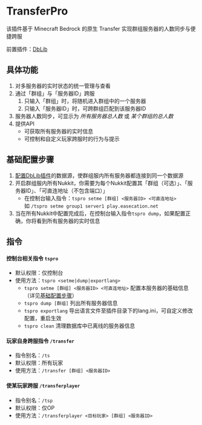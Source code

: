 # TransferPro

该插件基于 Minecraft Bedrock 的原生 Transfer 实现群组服务器的人数同步与便捷跨服

前置插件：[DbLib](https://cloudburstmc.org/resources/dblib.12/)

## 具体功能

1. 对多服务器的实时状态的统一管理与查看
2. 通过「群组」与「服务器ID」跨服
    1. 只输入「群组」时，将随机进入群组中的一个服务器
    2. 只输入「服务器ID」时，可跨群组匹配到该服务器ID
3. 服务器人数同步，可显示为 _所有服务器总人数_ 或 _某个群组的总人数_
4. 提供API
    - 可获取所有服务器的实时信息
    - 可控制和自定义玩家跨服时的行为与提示

## 基础配置步骤

1. [配置DbLib插件](https://github.com/fromgate/DbLib#configuration)的数据源，使群组服内所有服务器都连接到同一个数据源
2. 开启群组服内所有Nukkit，你需要为每个Nukkit配置其「群组（可选）」、「服务器ID」、「可直连地址（不包含端口）」
    - 在控制台输入指令：`tspro setme [群组] <服务器ID> <可直连地址>`  
    如 `/tspro setme group1 server1 play.easecation.net`
3. 当在所有Nukkit中配置完成后，在控制台输入指令`tspro dump`，如果配置正确，你将看到所有服务器的实时信息

## 指令

#### 控制台相关指令 `tspro`

- 默认权限：仅控制台
- 使用方法：`tspro <setme|dump|exportlang>`
  - `tspro setme [群组] <服务器ID> <可直连地址>` 配置本服务器的基础信息（详见[基础配置步骤](#基础配置步骤)）
  - `tspro dump [群组]` 列出所有服务器信息
  - `tspro exportlang` 导出语言文件至插件目录下的lang.ini，可自定义修改配置，重启生效
  - `tspro clean` 清理数据库中已离线的服务器信息

#### 玩家自身跨服指令 `/transfer`

- 指令别名：`/ts`
- 默认权限：所有玩家
- 使用方法：`/transfer [群组] <服务器ID>`

#### 使某玩家跨服 `/transferplayer`

- 指令别名：`/tsp`
- 默认权限：仅OP
- 使用方法：`/transferplayer <目标玩家> [群组] <服务器ID>`